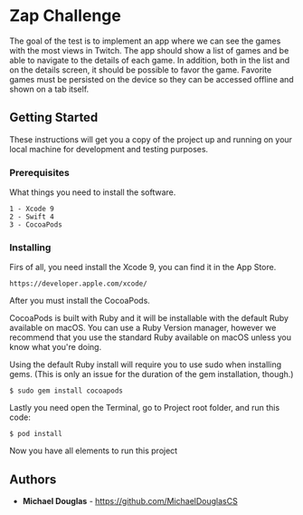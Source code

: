 # Zap Challenge

The goal of the test is to implement an app where we can see the games with the most views in Twitch. The app should show a list of games and be able to navigate to the details of each game. In addition, both in the list and on the details screen, it should be possible to favor the game. Favorite games must be persisted on the device so they can be accessed offline and shown on a tab itself.

## Getting Started

These instructions will get you a copy of the project up and running on your local machine for development and testing purposes.

### Prerequisites

What things you need to install the software.

```
1 - Xcode 9
2 - Swift 4
3 - CocoaPods
```

### Installing

Firs of all, you need install the Xcode 9, you can find it in the App Store.

```
https://developer.apple.com/xcode/
```

After you must install the CocoaPods.

CocoaPods is built with Ruby and it will be installable with the default Ruby available on macOS. You can use a Ruby Version manager, however we recommend that you use the standard Ruby available on macOS unless you know what you're doing.

Using the default Ruby install will require you to use sudo when installing gems. (This is only an issue for the duration of the gem installation, though.)

```
$ sudo gem install cocoapods
```

Lastly you need open the Terminal, go to Project root folder, and run this code:

```
$ pod install
```

Now you have all elements to run this project

## Authors

* **Michael Douglas** - https://github.com/MichaelDouglasCS
